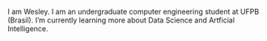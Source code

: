 I am Wesley. I am an undergraduate computer engineering student at UFPB (Brasil).
I’m currently learning more about Data Science and Artficial Intelligence.


